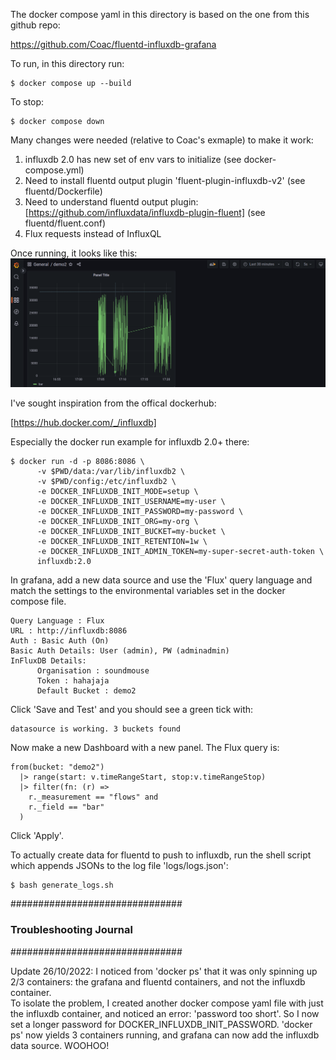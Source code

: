 The docker compose yaml in this directory is based on the
one from this github repo:

https://github.com/Coac/fluentd-influxdb-grafana

To run, in this directory run:
```
$ docker compose up --build
```

To stop:
```
$ docker compose down
```

Many changes were needed (relative to Coac's exmaple) to make it work:
  1.  influxdb 2.0 has new set of env vars to initialize (see docker-compose.yml)
  2.  Need to install fluentd output plugin 'fluent-plugin-influxdb-v2' (see fluentd/Dockerfile)
  3.  Need to understand fluentd output plugin:  [https://github.com/influxdata/influxdb-plugin-fluent]
      (see fluentd/fluent.conf)
  4.  Flux requests instead of InfluxQL

Once running, it looks like this:
![Alt text](grafana_ss_1.png?raw=true "Optional Title")


I've sought inspiration from the offical dockerhub:

[https://hub.docker.com/_/influxdb]

Especially the docker run example for influxdb 2.0+ there:

```
$ docker run -d -p 8086:8086 \
      -v $PWD/data:/var/lib/influxdb2 \
      -v $PWD/config:/etc/influxdb2 \
      -e DOCKER_INFLUXDB_INIT_MODE=setup \
      -e DOCKER_INFLUXDB_INIT_USERNAME=my-user \
      -e DOCKER_INFLUXDB_INIT_PASSWORD=my-password \
      -e DOCKER_INFLUXDB_INIT_ORG=my-org \
      -e DOCKER_INFLUXDB_INIT_BUCKET=my-bucket \
      -e DOCKER_INFLUXDB_INIT_RETENTION=1w \
      -e DOCKER_INFLUXDB_INIT_ADMIN_TOKEN=my-super-secret-auth-token \
      influxdb:2.0
```

In grafana, add a new data source and use the 'Flux' query
language and match the settings to the environmental variables
set in the docker compose file.
```
Query Language : Flux
URL : http://influxdb:8086
Auth : Basic Auth (On)
Basic Auth Details: User (admin), PW (adminadmin)
InFluxDB Details: 
      Organisation : soundmouse
      Token : hahajaja
      Default Bucket : demo2
```

Click 'Save and Test' and you should see a green tick with: 
```
datasource is working. 3 buckets found
```

Now make a new Dashboard with a new panel.  The Flux query is:
```
from(bucket: "demo2")
  |> range(start: v.timeRangeStart, stop:v.timeRangeStop)
  |> filter(fn: (r) =>
    r._measurement == "flows" and
    r._field == "bar"
  )
```

Click 'Apply'.

To actually create data for fluentd to push to influxdb, run the
shell script which appends JSONs to the log file 'logs/logs.json':
```
$ bash generate_logs.sh
```


###############################
### Troubleshooting Journal ###
###############################

Update 26/10/2022: I noticed from 'docker ps' that it was only spinning up
2/3 containers: the grafana and fluentd containers, and not the influxdb container.  
To isolate the problem, I created another docker compose yaml file with just
the influxdb container, and noticed an error:  'password too short'.  So I 
now set a longer password for DOCKER_INFLUXDB_INIT_PASSWORD.  'docker ps'
now yields 3 containers running, and grafana can now add the influxdb
data source.  WOOHOO!


